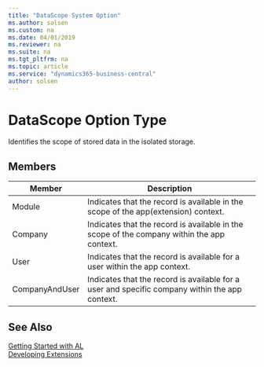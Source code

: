 ```yaml
---
title: "DataScope System Option"
ms.author: solsen
ms.custom: na
ms.date: 04/01/2019
ms.reviewer: na
ms.suite: na
ms.tgt_pltfrm: na
ms.topic: article
ms.service: "dynamics365-business-central"
author: solsen
---
```

[//]: # (START>DO_NOT_EDIT)
[//]: # (IMPORTANT:Do not edit any of the content between here and the END>DO_NOT_EDIT.)
[//]: # (Any modifications should be made in the .xml files in the ModernDev repo.)
# DataScope Option Type
Identifies the scope of stored data in the isolated storage.

## Members
|  Member  |  Description  |
|----------------|---------------|
|Module|Indicates that the record is available in the scope of the app(extension) context.|
|Company|Indicates that the record is available in the scope of the company within the app context.|
|User|Indicates that the record is available for a user within the app context.|
|CompanyAndUser|Indicates that the record is available for a user and specific company within the app context.|

[//]: # (IMPORTANT: END>DO_NOT_EDIT)
## See Also  
[Getting Started with AL](../../devenv-get-started.md)  
[Developing Extensions](../../devenv-dev-overview.md)  